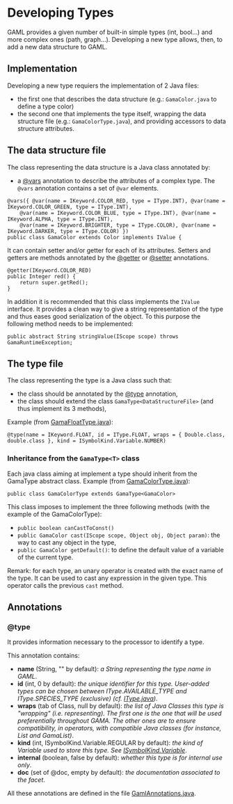 # Developing Types



GAML provides a given number of built-in simple types (int, bool...) and more complex ones (path, graph...).
Developing a new type allows, then, to add a new data structure to GAML.






## Implementation
Developing a new type requiers the implementation of 2 Java files:
  * the first one that describes the data structure (e.g.: `GamaColor.java` to define a type color)
  * the second one that implements the type itself, wrapping the data structure file (e.g.: `GamaColorType.java`), and providing accessors to data structure attributes.

## The data structure file

The class representing the data structure is a Java class annotated by:
  * a [@vars](G__DevelopingIndexAnnotations#@vars) annotation to describe the attributes of a complex type. The `@vars` annotation contains a set of `@var` elements.
```
@vars({ @var(name = IKeyword.COLOR_RED, type = IType.INT), @var(name = IKeyword.COLOR_GREEN, type = IType.INT),
	@var(name = IKeyword.COLOR_BLUE, type = IType.INT), @var(name = IKeyword.ALPHA, type = IType.INT),
	@var(name = IKeyword.BRIGHTER, type = IType.COLOR), @var(name = IKeyword.DARKER, type = IType.COLOR) })
public class GamaColor extends Color implements IValue {
```

It can contain setter and/or getter for each of its attributes. Setters and getters are methods annotated by the [@getter](G__DevelopingIndexAnnotations#@getter) or [@setter](G__DevelopingIndexAnnotations#@setter) annotations.
```
@getter(IKeyword.COLOR_RED)
public Integer red() {
	return super.getRed();
}
```

In addition it is recommended that this class implements the `IValue` interface. It provides a clean way to give a string representation of the type and thus eases good serialization of the object.
To this purpose the following method needs to be implemented:
```
public abstract String stringValue(IScope scope) throws GamaRuntimeException;
```

## The type file

The class representing the type is a Java class such that:
  * the class should be annotated by the [@type](G__DevelopingIndexAnnotations#@type) annotation,
  * the class should extend the class `GamaType<DataStructureFile>` (and thus implement its 3 methods),


Example (from [GamaFloatType.java](http://code.google.com/p/gama-platform/source/browse/branches/GAMA_CURRENT/msi.gama.core/src/msi/gaml/types/GamaFloatType.java)):
```
@type(name = IKeyword.FLOAT, id = IType.FLOAT, wraps = { Double.class, double.class }, kind = ISymbolKind.Variable.NUMBER)
```

### Inheritance from the `GamaType<T>` class
Each java class aiming at implement a type should inherit from the GamaType abstract class.
Example (from [GamaColorType.java](http://code.google.com/p/gama-platform/source/browse/branches/GAMA_CURRENT/msi.gama.core/src/msi/gaml/types/GamaColorType.java)):
```
public class GamaColorType extends GamaType<GamaColor>
```

This class imposes to implement the three following methods (with the example of the GamaColorType):
  * `public boolean canCastToConst()`
  * `public GamaColor cast(IScope scope, Object obj, Object param)`: the way to cast any object in the type,
  * `public GamaColor getDefault()`: to define the default value of a variable of the current type.

Remark: for each type, an unary operator is created with the exact name of the type. It can be used to cast any expression in the given type.
This operator calls the previous `cast` method.





## Annotations

### @type
It provides information necessary to the processor to identify a type.

This annotation contains:
  * **name** (String, "" by default): _a String representing the type name in GAML_.
  * **id** (int, 0 by default): _the unique identifier for this type. User-added types can be chosen between IType.AVAILABLE\_TYPE and IType.SPECIES\_TYPE (exclusive) (cf. [IType.java](http://code.google.com/p/gama-platform/source/browse/branches/GAMA_CURRENT/msi.gama.core/src/msi/gaml/types/IType.java))_.
  * **wraps** (tab of Class, null by default): _the list of Java Classes this type is "wrapping" (i.e. representing). The first one is the one that will be used preferentially throughout GAMA. The other ones are to ensure compatibility, in operators, with compatible Java classes (for instance, List and GamaList)_.
  * **kind** (int, ISymbolKind.Variable.REGULAR by default): _the kind of Variable used to store this type. See [ISymbolKind.Variable](http://code.google.com/p/gama-platform/source/browse/branches/GAMA_CURRENT/msi.gama.processor/src/msi/gama/precompiler/ISymbolKind.java)_.
  * **internal** (boolean, false by default): _whether this type is for internal use only_.
  * **doc** (set of @doc, empty by default): _the documentation associated to the facet_.

All these annotations are defined in the file [GamlAnnotations.java](http://code.google.com/p/gama-platform/source/browse/branches/GAMA_CURRENT/msi.gama.processor/src/msi/gama/precompiler/GamlAnnotations.java).